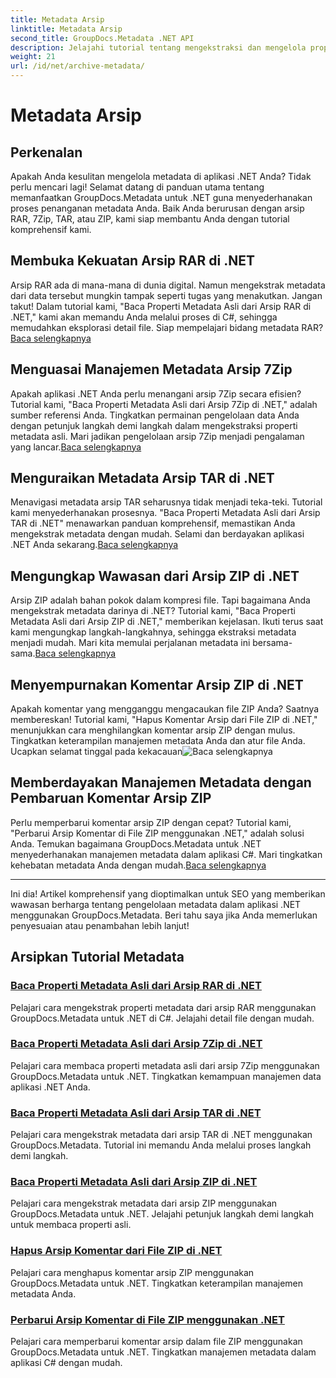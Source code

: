 ```yaml
---
title: Metadata Arsip
linktitle: Metadata Arsip
second_title: GroupDocs.Metadata .NET API
description: Jelajahi tutorial tentang mengekstraksi dan mengelola properti metadata dari berbagai format arsip seperti RAR, 7Zip, TAR, dan ZIP menggunakan GroupDocs.Metadata untuk .NET.
weight: 21
url: /id/net/archive-metadata/
---
```


# Metadata Arsip


## Perkenalan

Apakah Anda kesulitan mengelola metadata di aplikasi .NET Anda? Tidak perlu mencari lagi! Selamat datang di panduan utama tentang memanfaatkan GroupDocs.Metadata untuk .NET guna menyederhanakan proses penanganan metadata Anda. Baik Anda berurusan dengan arsip RAR, 7Zip, TAR, atau ZIP, kami siap membantu Anda dengan tutorial komprehensif kami.

## Membuka Kekuatan Arsip RAR di .NET

 Arsip RAR ada di mana-mana di dunia digital. Namun mengekstrak metadata dari data tersebut mungkin tampak seperti tugas yang menakutkan. Jangan takut! Dalam tutorial kami, "Baca Properti Metadata Asli dari Arsip RAR di .NET," kami akan memandu Anda melalui proses di C#, sehingga memudahkan eksplorasi detail file. Siap mempelajari bidang metadata RAR?[Baca selengkapnya](./read-native-metadata-rar-archives/)

## Menguasai Manajemen Metadata Arsip 7Zip

Apakah aplikasi .NET Anda perlu menangani arsip 7Zip secara efisien? Tutorial kami, "Baca Properti Metadata Asli dari Arsip 7Zip di .NET," adalah sumber referensi Anda. Tingkatkan permainan pengelolaan data Anda dengan petunjuk langkah demi langkah dalam mengekstraksi properti metadata asli. Mari jadikan pengelolaan arsip 7Zip menjadi pengalaman yang lancar.[Baca selengkapnya](./read-native-metadata-7zip-archives/)

## Menguraikan Metadata Arsip TAR di .NET

 Menavigasi metadata arsip TAR seharusnya tidak menjadi teka-teki. Tutorial kami menyederhanakan prosesnya. "Baca Properti Metadata Asli dari Arsip TAR di .NET" menawarkan panduan komprehensif, memastikan Anda mengekstrak metadata dengan mudah. Selami dan berdayakan aplikasi .NET Anda sekarang.[Baca selengkapnya](./read-native-metadata-tar-archives/)

## Mengungkap Wawasan dari Arsip ZIP di .NET

Arsip ZIP adalah bahan pokok dalam kompresi file. Tapi bagaimana Anda mengekstrak metadata darinya di .NET? Tutorial kami, "Baca Properti Metadata Asli dari Arsip ZIP di .NET," memberikan kejelasan. Ikuti terus saat kami mengungkap langkah-langkahnya, sehingga ekstraksi metadata menjadi mudah. Mari kita memulai perjalanan metadata ini bersama-sama.[Baca selengkapnya](./read-native-metadata-zip-archives/)

## Menyempurnakan Komentar Arsip ZIP di .NET

 Apakah komentar yang mengganggu mengacaukan file ZIP Anda? Saatnya membereskan! Tutorial kami, "Hapus Komentar Arsip dari File ZIP di .NET," menunjukkan cara menghilangkan komentar arsip ZIP dengan mulus. Tingkatkan keterampilan manajemen metadata Anda dan atur file Anda. Ucapkan selamat tinggal pada kekacauan![Baca selengkapnya](./remove-archive-comment-zip-files/)

## Memberdayakan Manajemen Metadata dengan Pembaruan Komentar Arsip ZIP

Perlu memperbarui komentar arsip ZIP dengan cepat? Tutorial kami, "Perbarui Arsip Komentar di File ZIP menggunakan .NET," adalah solusi Anda. Temukan bagaimana GroupDocs.Metadata untuk .NET menyederhanakan manajemen metadata dalam aplikasi C#. Mari tingkatkan kehebatan metadata Anda dengan mudah.[Baca selengkapnya](./update-archive-comment-zip-files/)

---

Ini dia! Artikel komprehensif yang dioptimalkan untuk SEO yang memberikan wawasan berharga tentang pengelolaan metadata dalam aplikasi .NET menggunakan GroupDocs.Metadata. Beri tahu saya jika Anda memerlukan penyesuaian atau penambahan lebih lanjut!
## Arsipkan Tutorial Metadata
### [Baca Properti Metadata Asli dari Arsip RAR di .NET](./read-native-metadata-rar-archives/)
Pelajari cara mengekstrak properti metadata dari arsip RAR menggunakan GroupDocs.Metadata untuk .NET di C#. Jelajahi detail file dengan mudah.
### [Baca Properti Metadata Asli dari Arsip 7Zip di .NET](./read-native-metadata-7zip-archives/)
Pelajari cara membaca properti metadata asli dari arsip 7Zip menggunakan GroupDocs.Metadata untuk .NET. Tingkatkan kemampuan manajemen data aplikasi .NET Anda.
### [Baca Properti Metadata Asli dari Arsip TAR di .NET](./read-native-metadata-tar-archives/)
Pelajari cara mengekstrak metadata dari arsip TAR di .NET menggunakan GroupDocs.Metadata. Tutorial ini memandu Anda melalui proses langkah demi langkah.
### [Baca Properti Metadata Asli dari Arsip ZIP di .NET](./read-native-metadata-zip-archives/)
Pelajari cara mengekstrak metadata dari arsip ZIP menggunakan GroupDocs.Metadata untuk .NET. Jelajahi petunjuk langkah demi langkah untuk membaca properti asli.
### [Hapus Arsip Komentar dari File ZIP di .NET](./remove-archive-comment-zip-files/)
Pelajari cara menghapus komentar arsip ZIP menggunakan GroupDocs.Metadata untuk .NET. Tingkatkan keterampilan manajemen metadata Anda.
### [Perbarui Arsip Komentar di File ZIP menggunakan .NET](./update-archive-comment-zip-files/)
Pelajari cara memperbarui komentar arsip dalam file ZIP menggunakan GroupDocs.Metadata untuk .NET. Tingkatkan manajemen metadata dalam aplikasi C# dengan mudah.